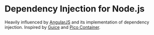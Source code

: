 # Dependency Injection for Node.js

Heavily influenced by [AngularJS] and its implementation of dependency injection.
Inspired by [Guice] and [Pico Container].

[AngularJS]: http://angularjs.org/
[Pico Container]: http://picocontainer.codehaus.org/
[Guice]: http://code.google.com/p/google-guice/

<!--
Differences compare to Angular:
- service -> type
- no config/runtime phase
- no providers (configuration happens by registering config)
- no $provide
- no global module register
- no array annotations (but annotate helper)
- no decorators
- no child injectors (yet)
- comment annotation (TBD)
- node module injection (TBD)
-->
